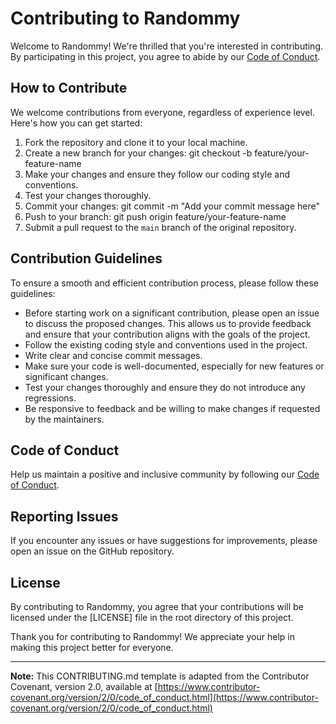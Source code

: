 # Contributing to Randommy

Welcome to Randommy! We're thrilled that you're interested in contributing. By participating in this project, you agree to abide by our [Code of Conduct](./CODE_OF_CONDUCT.md).

## How to Contribute

We welcome contributions from everyone, regardless of experience level. Here's how you can get started:

1. Fork the repository and clone it to your local machine.
2. Create a new branch for your changes: git checkout -b feature/your-feature-name
3. Make your changes and ensure they follow our coding style and conventions.
4. Test your changes thoroughly.
5. Commit your changes: git commit -m "Add your commit message here"
6. Push to your branch: git push origin feature/your-feature-name
7. Submit a pull request to the `main` branch of the original repository.

## Contribution Guidelines

To ensure a smooth and efficient contribution process, please follow these guidelines:

- Before starting work on a significant contribution, please open an issue to discuss the proposed changes. This allows us to provide feedback and ensure that your contribution aligns with the goals of the project.
- Follow the existing coding style and conventions used in the project.
- Write clear and concise commit messages.
- Make sure your code is well-documented, especially for new features or significant changes.
- Test your changes thoroughly and ensure they do not introduce any regressions.
- Be responsive to feedback and be willing to make changes if requested by the maintainers.

## Code of Conduct

Help us maintain a positive and inclusive community by following our [Code of Conduct](./CODE_OF_CONDUCT.md).

## Reporting Issues

If you encounter any issues or have suggestions for improvements, please open an issue on the GitHub repository.

## License

By contributing to Randommy, you agree that your contributions will be licensed under the [LICENSE] file in the root directory of this project.

Thank you for contributing to Randommy! We appreciate your help in making this project better for everyone.

---
**Note:** This CONTRIBUTING.md template is adapted from the Contributor Covenant, version 2.0, available at [https://www.contributor-covenant.org/version/2/0/code_of_conduct.html](https://www.contributor-covenant.org/version/2/0/code_of_conduct.html)
